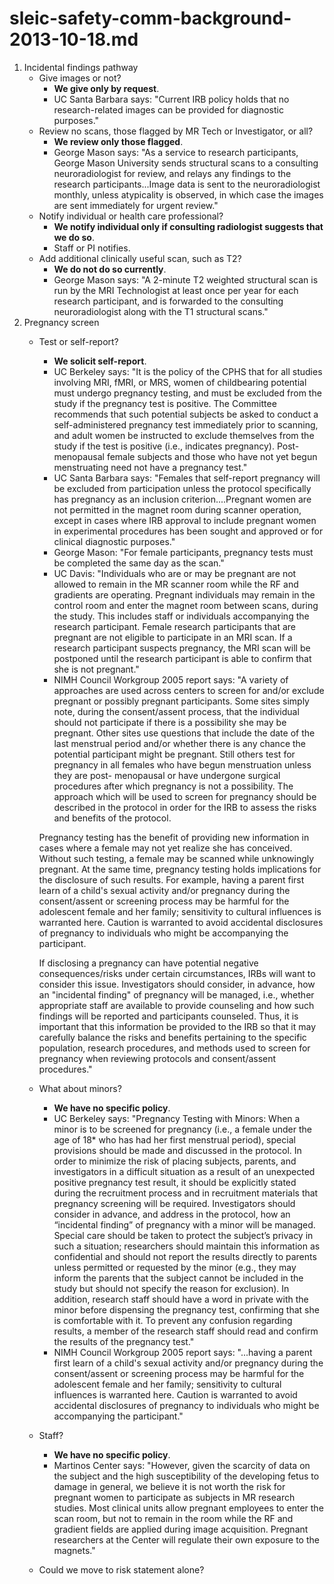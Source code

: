 # sleic-safety-comm-background-2013-10-18.md

1. Incidental findings pathway
	- Give images or not?
		- **We give only by request**.
		- UC Santa Barbara says: "Current IRB policy holds that no research-related images can be provided for diagnostic purposes."
	- Review no scans, those flagged by MR Tech or Investigator, or all?
		- **We review only those flagged**.
		- George Mason says: "As a service to research participants, George Mason University sends structural scans to a consulting neuroradiologist for review, and relays any findings to the research participants...Image data is sent to the neuroradiologist monthly, unless atypicality is observed, in which case the images are sent immediately for urgent review."
	- Notify individual or health care professional?
		- **We notify individual only if consulting radiologist suggests that we do so**.
		- Staff or PI notifies.
	- Add additional clinically useful scan, such as T2?
		- **We do not do so currently**.
		- George Mason says: "A 2-minute T2 weighted structural scan is run by the MRI Technologist at least once per year for each research participant, and is forwarded to the consulting neuroradiologist along with the T1 structural scans."
2. Pregnancy screen
	- Test or self-report?
		- **We solicit self-report**.
		- UC Berkeley says: "It is the policy of the CPHS that for all studies involving MRI, fMRI, or MRS, women of childbearing potential must undergo pregnancy testing, and must be excluded from the study if the pregnancy test is positive. The Committee recommends that such potential subjects be asked to conduct a self-administered pregnancy test immediately prior to scanning, and adult women be instructed to exclude themselves from the study if the test is positive (i.e., indicates pregnancy). Post-menopausal female subjects and those who have not yet begun menstruating need not have a pregnancy test."
		- UC Santa Barbara says: "Females that self-report pregnancy will be excluded from participation unless the protocol specifically has pregnancy as an inclusion criterion....Pregnant women are not permitted in the magnet room during scanner operation, except in cases where IRB approval to include pregnant women in experimental procedures has been sought and approved or for clinical diagnostic purposes."
		- George Mason: "For female participants, pregnancy tests must be completed the same day as the scan."
		- UC Davis: "Individuals who are or may be pregnant are not allowed to remain in the MR scanner room while the RF and gradients are operating. Pregnant individuals may remain in the control room and enter the magnet room between scans, during the study. This includes staff or individuals accompanying the research participant. Female research participants that are pregnant are not eligible to participate in an MRI scan. If a research participant suspects pregnancy, the MRI scan will be postponed until the research participant is able to confirm that she is not pregnant."
		- NIMH Council Workgroup 2005 report says: "A variety of approaches are used across centers to screen for and/or exclude pregnant or possibly pregnant participants. Some sites simply note, during the consent/assent process, that the individual should not participate if there is a possibility she may be pregnant. Other sites use questions that include the date of the last menstrual period and/or whether there is any chance the potential participant might be pregnant. Still others test for pregnancy in all females who have begun menstruation unless they are post- menopausal or have undergone surgical procedures after which pregnancy is not a possibility. The approach which will be used to screen for pregnancy should be described in the protocol in order for the IRB to assess the risks and benefits of the protocol.
		
		Pregnancy testing has the benefit of providing new information in cases where a female may not yet realize she has conceived. Without such testing, a female may be scanned while unknowingly pregnant. At the same time, pregnancy testing holds implications for the disclosure of such results. For example, having a parent first learn of a child's sexual activity and/or pregnancy during the consent/assent or screening process may be harmful for the adolescent female and her family; sensitivity to cultural influences is warranted here. Caution is warranted to avoid accidental disclosures of pregnancy to individuals who might be accompanying the participant.

		If disclosing a pregnancy can have potential negative consequences/risks under certain circumstances, IRBs will want to consider this issue. Investigators should consider, in advance, how an "incidental finding" of pregnancy will be managed, i.e., whether appropriate staff are available to provide counseling and how such findings will be reported and participants counseled. Thus, it is important that this information be provided to the IRB so that it may carefully balance the risks and benefits pertaining to the specific population, research procedures, and methods used to screen for pregnancy when reviewing protocols and consent/assent procedures."
	- What about minors?
		- **We have no specific policy**.
		- UC Berkeley says: "Pregnancy Testing with Minors: When a minor is to be screened for pregnancy (i.e., a female under the age of 18* who has had her first menstrual period), special provisions should be made and discussed in the protocol. In order to minimize the risk of placing subjects, parents, and investigators in a difficult situation as a result of an unexpected positive pregnancy test result, it should be explicitly stated during the recruitment process and in recruitment materials that pregnancy screening will be required. Investigators should consider in advance, and address in the protocol, how an “incidental finding” of pregnancy with a minor will be managed. Special care should be taken to protect the subject’s privacy in such a situation; researchers should maintain this information as confidential and should not report the results directly to parents unless permitted or requested by the minor (e.g., they may inform the parents that the subject cannot be included in the study but should not specify the reason for exclusion). In addition, research staff should have a word in private with the minor before dispensing the pregnancy test, confirming that she is comfortable with it. To prevent any confusion regarding results, a member of the research staff should read and confirm the results of the pregnancy test."
		- NIMH Council Workgroup 2005 report says: "...having a parent first learn of a child's sexual activity and/or pregnancy during the consent/assent or screening process may be harmful for the adolescent female and her family; sensitivity to cultural influences is warranted here. Caution is warranted to avoid accidental disclosures of pregnancy to individuals who might be accompanying the participant."
	- Staff?
		- **We have no specific policy**.
		- Martinos Center says: "However, given the scarcity of data on the subject and the high susceptibility of the developing fetus to damage in general, we believe it is not worth the risk for pregnant women to participate as subjects in MR research studies. Most clinical units allow pregnant employees to enter the scan room, but not to remain in the room while the RF and gradient fields are applied during image acquisition. Pregnant researchers at the Center will regulate their own exposure to the magnets."
	- Could we move to risk statement alone?

